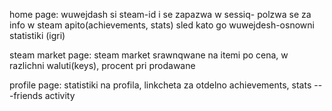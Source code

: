 home page: wuwejdash si steam-id i se zapazwa w sessiq- polzwa se za info w steam apito(achievements, stats)
  sled kato go wuwejdesh-osnowni statistiki (igri)

steam market page:
  steam market srawnqwane na itemi po cena, w razlichni waluti(keys), procent pri prodawane

profile page:
  statistiki na profila, linkcheta za otdelno achievements, stats
  ---friends activity
